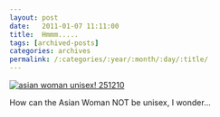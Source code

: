 ```yaml
---
layout: post
date:	2011-01-07 11:11:00
title:  Hmmm.....
tags: [archived-posts]
categories: archives
permalink: /:categories/:year/:month/:day/:title/
---
```

<a href="http://s1142.photobucket.com/albums/n602/Deepapctrsglr/?action=view&amp;current=IMG_8894.jpg" target="_blank"><img src="http://i1142.photobucket.com/albums/n602/Deepapctrsglr/IMG_8894.jpg" border="0" alt="asian woman unisex! 251210"></a>


How can the Asian Woman NOT be unisex, I wonder...

